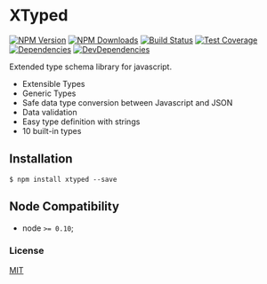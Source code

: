 # XTyped

[![NPM Version][npm-image]][npm-url]
[![NPM Downloads][downloads-image]][downloads-url]
[![Build Status][travis-image]][travis-url]
[![Test Coverage][coveralls-image]][coveralls-url]
[![Dependencies][dependencies-image]][dependencies-url]
[![DevDependencies][devdependencies-image]][devdependencies-url]

Extended type schema library for javascript.

  - Extensible Types
  - Generic Types
  - Safe data type conversion between Javascript and JSON
  - Data validation
  - Easy type definition with strings
  - 10 built-in types  

## Installation

`$ npm install xtyped --save`
  
## Node Compatibility

  - node `>= 0.10`;
  
### License
[MIT](LICENSE)

[npm-image]: https://img.shields.io/npm/v/xtyped.svg
[npm-url]: https://npmjs.org/package/xtyped
[travis-image]: https://img.shields.io/travis/panates/xtyped/master.svg
[travis-url]: https://travis-ci.org/panates/xtyped
[coveralls-image]: https://img.shields.io/coveralls/panates/xtyped/master.svg
[coveralls-url]: https://coveralls.io/r/panates/xtyped
[downloads-image]: https://img.shields.io/npm/dm/xtyped.svg
[downloads-url]: https://npmjs.org/package/xtyped
[gitter-image]: https://badges.gitter.im/panates/xtyped.svg
[gitter-url]: https://gitter.im/panates/xtyped?utm_source=badge&utm_medium=badge&utm_campaign=pr-badge&utm_content=badge
[dependencies-image]: https://david-dm.org/panates/xtyped/status.svg
[dependencies-url]:https://david-dm.org/panates/xtyped
[devdependencies-image]: https://david-dm.org/panates/xtyped/dev-status.svg
[devdependencies-url]:https://david-dm.org/panates/xtyped?type=dev
[quality-image]: http://npm.packagequality.com/shield/xtyped.png
[quality-url]: http://packagequality.com/#?package=xtyped
